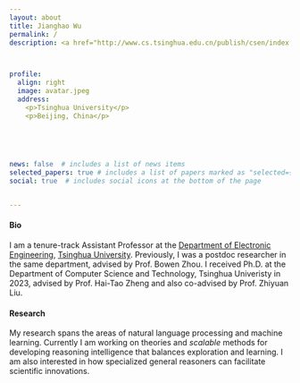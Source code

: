```yaml
---
layout: about
title: Jianghao Wu
permalink: /
description: <a href="http://www.cs.tsinghua.edu.cn/publish/csen/index.html/"><font color = "#3E3E3E">  </font></a> <a href="https://www.tsinghua.edu.cn/en/"><font color = "#3E3E3E">Tsinghua University</font></a> <br> <br><a href="https://www.google.com/maps/place/%E6%B8%85%E5%8D%8E%E5%A4%A7%E5%AD%A6/@39.9996715,116.3242552,17z/data=!3m1!4b1!4m6!3m5!1s0x35f0541fa61e3c8f:0xd95a50fee0e0e2c9!8m2!3d39.9996674!4d116.3264439!16zL20vMGprc20"><font color = "#3E3E3E"> No 1 Qinghuayuan Street, Haidian District 100084, Beijing China </font></a><br>  <a> <i class="fa fa-envelope" style="font-size:12px;color:#BB0A21">    &nbsp;</i><a href="mailto:ningding.cs@gmail.com">ningding.cs@gmail.com</a></a>



profile:
  align: right
  image: avatar.jpeg
  address: 
    <p>Tsinghua University</p>
    <p>Beijing, China</p>
    

 


news: false  # includes a list of news items
selected_papers: true # includes a list of papers marked as "selected={true}"
social: true  # includes social icons at the bottom of the page


---
```


#### Bio

I am a tenure-track Assistant Professor at the [Department of Electronic Engineering](https://www.ee.tsinghua.edu.cn/), [Tsinghua University](https://www.tsinghua.edu.cn/en/).
Previously, I was a postdoc researcher in the same department, advised by Prof. Bowen Zhou.
I received Ph.D. at the Department of Computer Science and Technology,  Tsinghua Univeristy in 2023, advised by Prof. Hai-Tao Zheng and also co-advised by Prof. Zhiyuan Liu.


#### Research
My research spans the areas of natural language processing and machine learning. 
Currently I am working on theories and *scalable* methods for developing reasoning intelligence that balances exploration and learning. I am also interested in how specialized general reasoners can facilitate scientific innovations.

